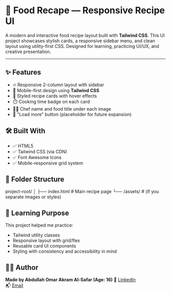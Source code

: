 # 🍱 Food Recape — Responsive Recipe UI

A modern and interactive food recipe layout built with **Tailwind CSS**. This UI project showcases stylish cards, a responsive sidebar menu, and clean layout using utility-first CSS. Designed for learning, practicing UI/UX, and creative presentation.

---

## ✨ Features

- 🔥 Responsive 2-column layout with sidebar
- 📱 Mobile-first design using **Tailwind CSS**
- 🧾 Styled recipe cards with hover effects
- ⏱️ Cooking time badge on each card
- 🧑‍🍳 Chef name and food title under each image
- 🎯 "Load more" button (placeholder for future expansion)

## 🛠️ Built With

- ✅ HTML5
- ✅ Tailwind CSS (via CDN)
- ✅ Font Awesome Icons
- ✅ Mobile-responsive grid system

## 📂 Folder Structure

project-root/
│
├── index.html # Main recipe page
└── /assets/ # (if you separate images or styles)

## 🧠 Learning Purpose

This project helped me practice:

- Tailwind utility classes
- Responsive layout with grid/flex
- Reusable card UI components
- Styling with consistency and accessibility in mind

## 👨‍💻 Author

**Made by Abdullah Omar Akram Al-Safar (Age: 16)**
🔗 [LinkedIn](https://www.linkedin.com/in/abdullah-omar-2a552834b)  
📬 [Email](mailto:abodyalsafar2009@gmail.com)

